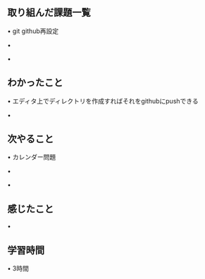 ## 取り組んだ課題一覧
• git github再設定

• 

• 

## わかったこと
• エディタ上でディレクトリを作成すればそれをgithubにpushできる


• 


## 次やること
• カレンダー問題


• 


• 

## 感じたこと
• 


## 学習時間
• 3時間